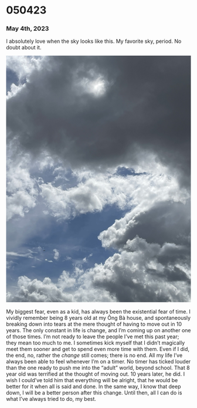 # 050423

### May 4th, 2023

I absolutely love when the sky looks like this. My favorite sky, period. No doubt about it.

![a beautiful blue sky covered with big, puffy clouds](./../../assets/050423.jpg "050423")


My biggest fear, even as a kid, has always been the existential fear of time. I vividly remember being 8 years old at my Ông Bà house, and spontaneously breaking down into tears at the mere thought of having to move out in 10 years. The only constant in life is change, and I’m coming up on another one of those times. I’m not ready to leave the people I’ve met this past year; they mean too much to me. I sometimes kick myself that I didn’t magically meet them sooner and get to spend even more time with them. Even if I did, the end, no, rather the *change* still comes; there is no end. All my life I’ve always been able to feel whenever I’m on a timer. No timer has ticked louder than the one ready to push me into the “adult” world, beyond school. That 8 year old was terrified at the thought of moving out. 10 years later, he did. I wish I could’ve told him that everything will be alright, that he would be better for it when all is said and done. In the same way, I know that deep down, I will be a better person after this change. Until then, all I can do is what I’ve always tried to do, my best.
